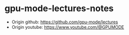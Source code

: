 # gpu-mode-lectures-notes
* Origin github: https://github.com/gpu-mode/lectures
* Origin youtube: https://www.youtube.com/@GPUMODE

